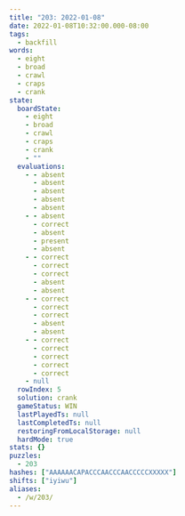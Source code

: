 ```yaml
---
title: "203: 2022-01-08"
date: 2022-01-08T10:32:00.000-08:00
tags:
  - backfill
words:
  - eight
  - broad
  - crawl
  - craps
  - crank
state:
  boardState:
    - eight
    - broad
    - crawl
    - craps
    - crank
    - ""
  evaluations:
    - - absent
      - absent
      - absent
      - absent
      - absent
    - - absent
      - correct
      - absent
      - present
      - absent
    - - correct
      - correct
      - correct
      - absent
      - absent
    - - correct
      - correct
      - correct
      - absent
      - absent
    - - correct
      - correct
      - correct
      - correct
      - correct
    - null
  rowIndex: 5
  solution: crank
  gameStatus: WIN
  lastPlayedTs: null
  lastCompletedTs: null
  restoringFromLocalStorage: null
  hardMode: true
stats: {}
puzzles:
  - 203
hashes: ["AAAAAACAPACCCAACCCAACCCCCXXXXX"]
shifts: ["iyiwu"]
aliases:
  - /w/203/
---
```

<!-- more -->

